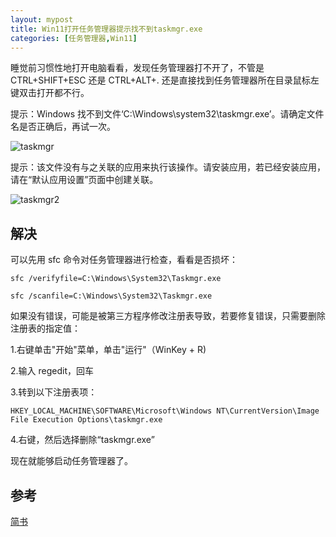 ```yaml
---
layout: mypost
title: Win11打开任务管理器提示找不到taskmgr.exe
categories: [任务管理器,Win11]
---
```


睡觉前习惯性地打开电脑看看，发现任务管理器打不开了，不管是 CTRL+SHIFT+ESC 还是 CTRL+ALT+. 还是直接找到任务管理器所在目录鼠标左键双击打开都不行。

提示：Windows 找不到文件‘C:\Windows\system32\taskmgr.exe’。请确定文件名是否正确后，再试一次。

![taskmgr](taskmgr.png)

提示：该文件没有与之关联的应用来执行该操作。请安装应用，若已经安装应用，请在“默认应用设置”页面中创建关联。

![taskmgr2](taskmgr2.png)

## 解决

可以先用 sfc 命令对任务管理器进行检查，看看是否损坏：

```
sfc /verifyfile=C:\Windows\System32\Taskmgr.exe

sfc /scanfile=C:\Windows\System32\Taskmgr.exe
```

如果没有错误，可能是被第三方程序修改注册表导致，若要修复错误，只需要删除注册表的指定值：

1.右键单击"开始"菜单，单击"运行"（WinKey + R)

2.输入 regedit，回车

3.转到以下注册表项：

```
HKEY_LOCAL_MACHINE\SOFTWARE\Microsoft\Windows NT\CurrentVersion\Image File Execution Options\taskmgr.exe
```

4.右键，然后选择删除“taskmgr.exe”

现在就能够启动任务管理器了。

## 参考

[简书](https://www.jianshu.com/p/b49b340f3e60)
